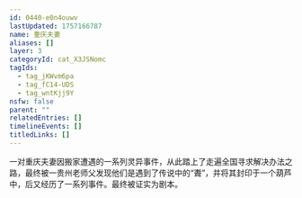 ```yaml
---
id: 0440-e0n4ouwv
lastUpdated: 1757166787
name: 重庆夫妻
aliases: []
layer: 3
categoryId: cat_X3JSNomc
tagIds:
  - tag_jKWvm6pa
  - tag_fC14-UDS
  - tag_wntKjj9Y
nsfw: false
parent: ""
relatedEntries: []
timelineEvents: []
titledLinks: []
---
```


一对重庆夫妻因搬家遭遇的一系列灵异事件，从此踏上了走遍全国寻求解决办法之路，最终被一贵州老师父发现他们是遇到了传说中的“聻”，并将其封印于一个葫芦中，后又经历了一系列事件。最终被证实为剧本。